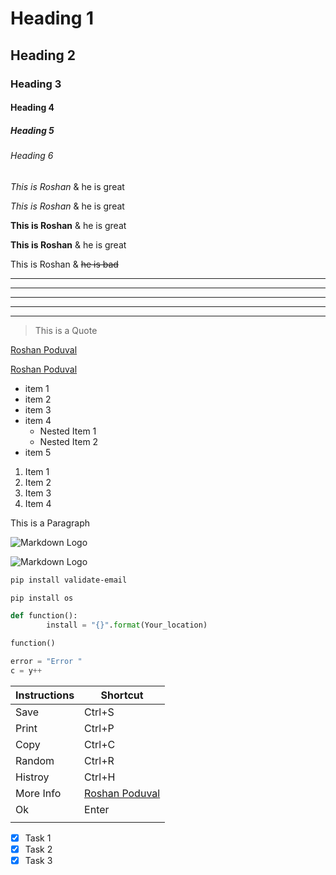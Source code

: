 <!-- Heading -->
# Heading 1
## Heading 2
### Heading 3
#### Heading 4
##### Heading 5
###### Heading 6

<!-- Italic -->
*This is Roshan* & he is great

_This is Roshan_ & he is great

<!-- Strong -->
**This is Roshan** & he is great

__This is Roshan__ & he is great

<!-- Strikethrough -->
This is Roshan & ~~he is bad~~

<!-- Horizontal Rule -->

---
___
___
___
___

<!-- Blockquote -->
> This is a Quote

<!-- Links -->

[Roshan Poduval](https://www.github.com/roshanpoduval1998)

[Roshan Poduval](https://www.github.com/roshanpoduval1998
"Roshan Poduval")

<!-- UL -->
* item 1
* item 2
* item 3
* item 4
    * Nested Item 1
    * Nested Item 2
* item 5
  
<!-- OL -->
1. Item 1
1. Item 2
1. Item 3
1. Item 4


<!-- Inline Code Block -->
<p> This is a Paragraph</p>

<!-- Images -->
![Markdown Logo](https://cdn-images-1.medium.com/max/1600/1*mmCWDvPgmTsCmn8I0EcnzQ.jpeg)

![Markdown Logo](https://d2h0cx97tjks2p.cloudfront.net/blogs/wp-content/uploads/sites/2/2018/07/NumPy-Tutorial-01-1024x536.jpg)
<!-- Github Markdown -->

<!-- Code Blocks -->
```CSS
pip install validate-email

pip install os
```

```Python
def function():
        install = "{}".format(Your_location)

function()
```

```c++
error = "Error "
c = y++
```
<!-- Tables -->
| Instructions | Shortcut       |
|--------------|----------------|
| Save         | Ctrl+S         |
| Print        | Ctrl+P         |
| Copy         | Ctrl+C         |
| Random       | Ctrl+R         |
| Histroy      | Ctrl+H         |
| More Info    | [Roshan Poduval](https://www.github.com/roshanpoduval1998)|
| Ok           | Enter          |
|              |                |

<!-- task Lists -->
* [x] Task 1
* [x] Task 2
* [x] Task 3